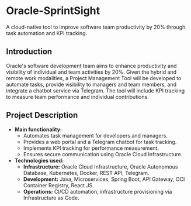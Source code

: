 # Oracle-SprintSight
A cloud-native tool to improve software team productivity by 20% through task automation and KPI tracking.

## **Introduction**  
Oracle's software development team aims to enhance productivity and visibility of individual and team activities by 20%. Given the hybrid and remote work modalities, a Project Management Tool will be developed to automate tasks, provide visibility to managers and team members, and integrate a chatbot service via Telegram. The tool will include KPI tracking to measure team performance and individual contributions.

## **Project Description**  
- **Main functionality:**  
  - Automates task management for developers and managers.  
  - Provides a web portal and a Telegram chatbot for task tracking.  
  - Implements KPI tracking for performance measurement.  
  - Ensures secure communication using Oracle Cloud Infrastructure.  
- **Technologies used:**  
  - **Infrastructure:** Oracle Cloud Infrastructure, Oracle Autonomous Database, Kubernetes, Docker, REST API, Telegram.  
  - **Development:** Java, Microservices, Spring Boot, API Gateway, OCI Container Registry, React JS.
  - **Operations:** CI/CD automation, infrastructure provisioning via Infrastructure as Code.   
